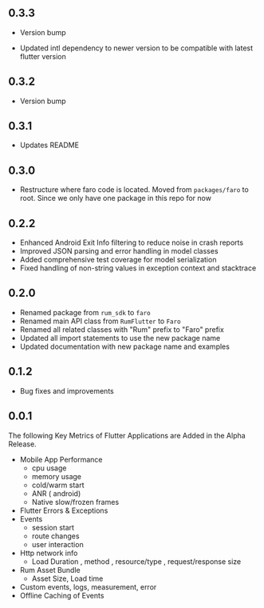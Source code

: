 ## 0.3.3

- Version bump

- Updated intl dependency to newer version to be compatible with latest flutter version

## 0.3.2

- Version bump

## 0.3.1

- Updates README

## 0.3.0

- Restructure where faro code is located. Moved from `packages/faro` to root. Since we only have one package in this repo for now

## 0.2.2

- Enhanced Android Exit Info filtering to reduce noise in crash reports
- Improved JSON parsing and error handling in model classes
- Added comprehensive test coverage for model serialization
- Fixed handling of non-string values in exception context and stacktrace

## 0.2.0

- Renamed package from `rum_sdk` to `faro`
- Renamed main API class from `RumFlutter` to `Faro`
- Renamed all related classes with "Rum" prefix to "Faro" prefix
- Updated all import statements to use the new package name
- Updated documentation with new package name and examples

## 0.1.2

- Bug fixes and improvements

## 0.0.1

The following Key Metrics of Flutter Applications are Added in the Alpha Release.

- Mobile App Performance
  - cpu usage
  - memory usage
  - cold/warm start
  - ANR ( android)
  - Native slow/frozen frames
- Flutter Errors & Exceptions
- Events
  - session start
  - route changes
  - user interaction
- Http network info
  - Load Duration , method , resource/type , request/response size
- Rum Asset Bundle
  - Asset Size, Load time
- Custom events, logs, measurement, error
- Offline Caching of Events
